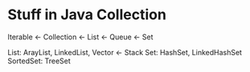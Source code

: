 # Stuff in Java Collection 


Iterable <- Collection <-  List
                        <- Queue
                        <- Set

List: ArayList, LinkedList, Vector <- Stack
Set: HashSet, LinkedHashSet
SortedSet: TreeSet




